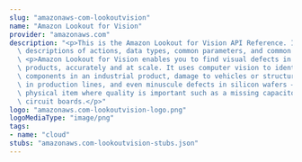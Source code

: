 ```yaml
---
slug: "amazonaws-com-lookoutvision"
name: "Amazon Lookout for Vision"
provider: "amazonaws.com"
description: "<p>This is the Amazon Lookout for Vision API Reference. It provides\
  \ descriptions of actions, data types, common parameters, and common errors.</p>\
  \ <p>Amazon Lookout for Vision enables you to find visual defects in industrial\
  \ products, accurately and at scale. It uses computer vision to identify missing\
  \ components in an industrial product, damage to vehicles or structures, irregularities\
  \ in production lines, and even minuscule defects in silicon wafers — or any other\
  \ physical item where quality is important such as a missing capacitor on printed\
  \ circuit boards.</p>"
logo: "amazonaws.com-lookoutvision-logo.png"
logoMediaType: "image/png"
tags:
- name: "cloud"
stubs: "amazonaws.com-lookoutvision-stubs.json"
---
```

